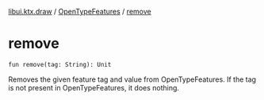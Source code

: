[libui.ktx.draw](../README.md) / [OpenTypeFeatures](README.md) / [remove](remove.md)

# remove

`fun remove(tag: String): Unit`

Removes the given feature tag and value from OpenTypeFeatures. If the tag is not present
in OpenTypeFeatures, it does nothing.

